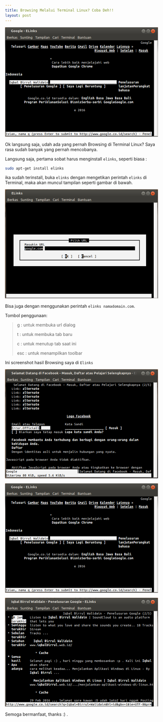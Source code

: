 ```yaml
---
title: Browsing Melalui Terminal Linux? Coba Deh!!
layout: post
---
```


![Elinks](/migrated/blog/img/elinks.png)

Ok langsung saja, udah ada yang pernah Browsing di Terminal Linux? Saya rasa sudah banyak yang pernah mencobanya.

Langsung saja, pertama sobat harus menginstall `elinks`, seperti biasa :

```bash
sudo apt-get install elinks
```

ika sudah terinstall, buka `elinks` dengan mengetikan perintah `elinks` di Terminal, maka akan muncul tampilan seperti gambar di bawah.

![Masukan URL](/migrated/blog/img/elinks-1.png)

Bisa juga dengan menggunakan perintah `elinks namadomain.com`.

Tombol penggunaan:

> g : untuk membuka url dialog
>
> t : untuk membuka tab baru
>
> c : untuk menutup tab saat ini
>
> esc : untuk menampilkan toolbar


Ini screenshot hasil Browsing saya di `Elinks`

![Facebook](/migrated/blog/img/elinks-4.png)

![Google](/migrated/blog/img/elinks-5.png)

![Google](/migrated/blog/img/elinks-6.png)

Semoga bermanfaat, thanks :) .

